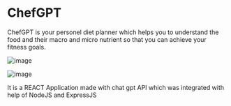 # ChefGPT
ChefGPT is your personel diet planner which helps you to understand the food and their macro and micro nutrient so that you can achieve your fitness goals.

![image](https://github.com/Aks9111hat/ChefGPT/assets/83699665/2205c2b3-c9b0-4cb8-9739-ffd406c017dc)

![image](https://github.com/Aks9111hat/ChefGPT/assets/83699665/d7d18b37-ab58-4b9a-b913-20ea0c4accbc)



It is a REACT Application made with chat gpt API which was integrated with help of NodeJS and ExpressJS
